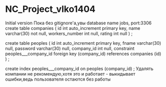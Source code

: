 # NC_Project_vlko1404
Initial version
Пока без gitignore'а,увы
database name jobs, port:3306
create table companies
(
	id int auto_increment
		primary key,
	name varchar(30) not null,
	workers_number int null,
	rating int null
)
;

create table peoples
(
	id int auto_increment
		primary key,
	fname varchar(30) null,
	password varchar(30) null,
	company_id int null,
	constraint peoples___company_id
		foreign key (company_id) references companies (id)
)
;

create index peoples___company_id
	on peoples (company_id)
;
Удалять компании не рекомендую,хотя это и работает - выкидывает ошибки,ведь пользователя остаются без работы

